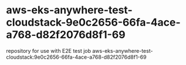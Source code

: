 # aws-eks-anywhere-test-cloudstack-9e0c2656-66fa-4ace-a768-d82f2076d8f1-69
repository for use with E2E test job aws-eks-anywhere-test-cloudstack:9e0c2656-66fa-4ace-a768-d82f2076d8f1-69

